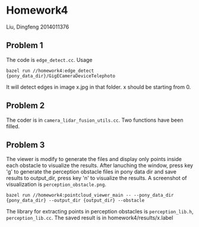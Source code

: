 # Homework4

Liu, Dingfeng 2014011376

## Problem 1
The code is `edge_detect.cc`. Usage
```
bazel run //homework4:edge_detect {pony_data_dir}/GigECameraDeviceTelephoto
```
It will detect edges in image x.jpg in that folder. x should be starting from 0.

## Problem 2
The coder is in `camera_lidar_fusion_utils.cc`. Two functions have been filled.

## Problem 3
The viewer is modify to generate the files and display only points inside each obstacle to visualize the results. After lanuching the window, press key 'g' to generate the perception obstacle files in pony data dir and save results to output_dir, 
press key 'n' to visualize the results. A screenshot of visualization is `perception_obstacle.png`.
```
bazel run //homework4:pointcloud_viewer_main -- --pony_data_dir {pony_data_dir} --output_dir {output_dir} --obstacle
```
The library for extracting points in perception obstacles is `perception_lib.h`, `perception_lib.cc`. The saved result is in homework4/results/x.label